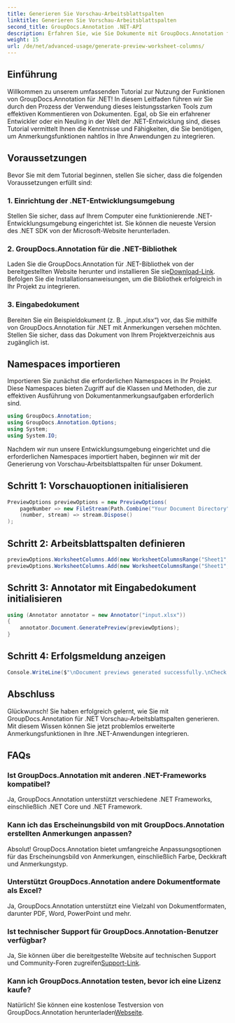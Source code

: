 ```yaml
---
title: Generieren Sie Vorschau-Arbeitsblattspalten
linktitle: Generieren Sie Vorschau-Arbeitsblattspalten
second_title: GroupDocs.Annotation .NET-API
description: Erfahren Sie, wie Sie Dokumente mit GroupDocs.Annotation für .NET mit Anmerkungen versehen. Schritt-für-Schritt-Anleitung für .NET-Entwickler. Verbessern Sie Ihre Anwendungen.
weight: 15
url: /de/net/advanced-usage/generate-preview-worksheet-columns/
---
```

## Einführung
Willkommen zu unserem umfassenden Tutorial zur Nutzung der Funktionen von GroupDocs.Annotation für .NET! In diesem Leitfaden führen wir Sie durch den Prozess der Verwendung dieses leistungsstarken Tools zum effektiven Kommentieren von Dokumenten. Egal, ob Sie ein erfahrener Entwickler oder ein Neuling in der Welt der .NET-Entwicklung sind, dieses Tutorial vermittelt Ihnen die Kenntnisse und Fähigkeiten, die Sie benötigen, um Anmerkungsfunktionen nahtlos in Ihre Anwendungen zu integrieren.
## Voraussetzungen
Bevor Sie mit dem Tutorial beginnen, stellen Sie sicher, dass die folgenden Voraussetzungen erfüllt sind:
### 1. Einrichtung der .NET-Entwicklungsumgebung
Stellen Sie sicher, dass auf Ihrem Computer eine funktionierende .NET-Entwicklungsumgebung eingerichtet ist. Sie können die neueste Version des .NET SDK von der Microsoft-Website herunterladen.
### 2. GroupDocs.Annotation für die .NET-Bibliothek
 Laden Sie die GroupDocs.Annotation für .NET-Bibliothek von der bereitgestellten Website herunter und installieren Sie sie[Download-Link](https://releases.groupdocs.com/annotation/net/). Befolgen Sie die Installationsanweisungen, um die Bibliothek erfolgreich in Ihr Projekt zu integrieren.
### 3. Eingabedokument
Bereiten Sie ein Beispieldokument (z. B. „input.xlsx“) vor, das Sie mithilfe von GroupDocs.Annotation für .NET mit Anmerkungen versehen möchten. Stellen Sie sicher, dass das Dokument von Ihrem Projektverzeichnis aus zugänglich ist.

## Namespaces importieren
Importieren Sie zunächst die erforderlichen Namespaces in Ihr Projekt. Diese Namespaces bieten Zugriff auf die Klassen und Methoden, die zur effektiven Ausführung von Dokumentanmerkungsaufgaben erforderlich sind.

```csharp
using GroupDocs.Annotation;
using GroupDocs.Annotation.Options;
using System;
using System.IO;
```

Nachdem wir nun unsere Entwicklungsumgebung eingerichtet und die erforderlichen Namespaces importiert haben, beginnen wir mit der Generierung von Vorschau-Arbeitsblattspalten für unser Dokument.
## Schritt 1: Vorschauoptionen initialisieren
```csharp
PreviewOptions previewOptions = new PreviewOptions(
    pageNumber => new FileStream(Path.Combine("Your Document Directory", $"cells_page{pageNumber}.png"), FileMode.Create),
    (number, stream) => stream.Dispose()
);
```
## Schritt 2: Arbeitsblattspalten definieren
```csharp
previewOptions.WorksheetColumns.Add(new WorksheetColumnsRange("Sheet1", 2, 3));
previewOptions.WorksheetColumns.Add(new WorksheetColumnsRange("Sheet1", 1, 1));
```
## Schritt 3: Annotator mit Eingabedokument initialisieren
```csharp
using (Annotator annotator = new Annotator("input.xlsx"))
{
    annotator.Document.GeneratePreview(previewOptions);
}
```
## Schritt 4: Erfolgsmeldung anzeigen
```csharp
Console.WriteLine($"\nDocument previews generated successfully.\nCheck output in {"Your Document Directory"}.");
```

## Abschluss
Glückwunsch! Sie haben erfolgreich gelernt, wie Sie mit GroupDocs.Annotation für .NET Vorschau-Arbeitsblattspalten generieren. Mit diesem Wissen können Sie jetzt problemlos erweiterte Anmerkungsfunktionen in Ihre .NET-Anwendungen integrieren.
## FAQs
### Ist GroupDocs.Annotation mit anderen .NET-Frameworks kompatibel?
Ja, GroupDocs.Annotation unterstützt verschiedene .NET Frameworks, einschließlich .NET Core und .NET Framework.
### Kann ich das Erscheinungsbild von mit GroupDocs.Annotation erstellten Anmerkungen anpassen?
Absolut! GroupDocs.Annotation bietet umfangreiche Anpassungsoptionen für das Erscheinungsbild von Anmerkungen, einschließlich Farbe, Deckkraft und Anmerkungstyp.
### Unterstützt GroupDocs.Annotation andere Dokumentformate als Excel?
Ja, GroupDocs.Annotation unterstützt eine Vielzahl von Dokumentformaten, darunter PDF, Word, PowerPoint und mehr.
### Ist technischer Support für GroupDocs.Annotation-Benutzer verfügbar?
 Ja, Sie können über die bereitgestellte Website auf technischen Support und Community-Foren zugreifen[Support-Link](https://forum.groupdocs.com/c/annotation/10).
### Kann ich GroupDocs.Annotation testen, bevor ich eine Lizenz kaufe?
 Natürlich! Sie können eine kostenlose Testversion von GroupDocs.Annotation herunterladen[Webseite](https://releases.groupdocs.com/).